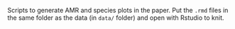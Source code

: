 Scripts to generate AMR and species plots in the paper. Put the `.rmd` files in the same folder as the data (in `data/` folder) and open with Rstudio to knit.
